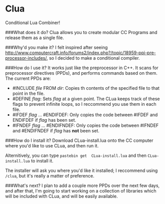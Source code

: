 Clua
====

Conditional Lua Combiner!

###What does it do?
Clua allows you to create modular CC Programs and release them as a single file.

###Why'd you make it?
I felt inspired after seeing http://www.computercraft.info/forums2/index.php?/topic/18959-ppi-pre-processor-includes/, so I decided to make a conditional compiler.

###How do I use it?
It works just like the preprocessor in C++. It scans for preprocessor directives (PPDs), and performs commands based on them. The current PPDs are:
* #INCLUDE _file_ FROM _dir_: Copies th contents of the specified file to that point in the file.
* #DEFINE _flag_: Sets _flag_ at a given point. The CLua keeps track of these flags to prevent infinite loops, so I reccommend you use them in each file.
* #IFDEF _flag_ ... #ENDIFDEF: Only copies the code between #IFDEF and ENDIFDEF if _flag_ has been set.
* #IFNDEF _flag_ ... #ENDIFNDEF: Only copies the code between #IFNDEF and #ENDIFNDEF if _flag_ has **not** been set.

###How do I install it?
Download CLua-install.lua onto the CC computer where you'd like to use CLua, and then run it.

Alternitively, you can type ```pastebin get  CLua-install.lua``` and then ```CLua-install.lua``` to install it.

The installer will ask you where you'd like it installed; I reccommend using ```/clua```, but it's really a matter of preference.

###What's next?
I plan to add a couple more PPDs over the next few days, and after that, I'm going to start working on a collection of libraries which will be included with CLua, and will be easily available.
